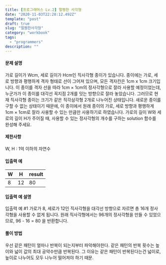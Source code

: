 ```yaml
---
title: [프로그래머스 Lv.2] 멀쩡한 사각형
date: "2020-11-03T22:28:12.492Z"
template: "post"
draft: true
slug: "멀쩡한사각형"
category: "workbook"
tags:
  - "programmers"
description: ""
---
```


#### 문제 설명
가로 길이가 Wcm, 세로 길이가 Hcm인 직사각형 종이가 있습니다. 종이에는 가로, 세로 방향과 평행하게 격자 형태로 선이 그어져 있으며, 모든 격자칸은 1cm x 1cm 크기입니다. 이 종이를 격자 선을 따라 1cm × 1cm의 정사각형으로 잘라 사용할 예정이었는데, 누군가가 이 종이를 대각선 꼭지점 2개를 잇는 방향으로 잘라 놓았습니다. 그러므로 현재 직사각형 종이는 크기가 같은 직각삼각형 2개로 나누어진 상태입니다. 새로운 종이를 구할 수 없는 상태이기 때문에, 이 종이에서 원래 종이의 가로, 세로 방향과 평행하게 1cm × 1cm로 잘라 사용할 수 있는 만큼만 사용하기로 하였습니다.
가로의 길이 W와 세로의 길이 H가 주어질 때, 사용할 수 있는 정사각형의 개수를 구하는 solution 함수를 완성해 주세요.

#### 제한사항
W, H : 1억 이하의 자연수

#### 입출력 예
|W|H|result|
|---|---|----|
|8|12|80|

#### 입출력 예 설명
입출력 예 #1
가로가 8, 세로가 12인 직사각형을 대각선 방향으로 자르면 총 16개 정사각형을 사용할 수 없게 됩니다. 원래 직사각형에서는 96개의 정사각형을 만들 수 있었으므로, 96 - 16 = 80 을 반환합니다.


#### 풀이 방법
우선 같은 패턴이 얼마나 반복이 되는지부터 파악해야한다.
같은 패턴의 반복 횟수는 높이와 넓이 값의 최대 공약수만큼 반복된다.
그 이유는 같은 패턴이 반복된다는건 넓이로, 높이로 나누어도 모두 나누어 떨어져야 하기 때문.
